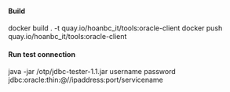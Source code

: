 #### Build
docker  build . -t quay.io/hoanbc_it/tools:oracle-client
docker push quay.io/hoanbc_it/tools:oracle-client

#### Run test connection
java -jar /otp/jdbc-tester-1.1.jar username password jdbc:oracle:thin:@//ipaddress:port/servicename
